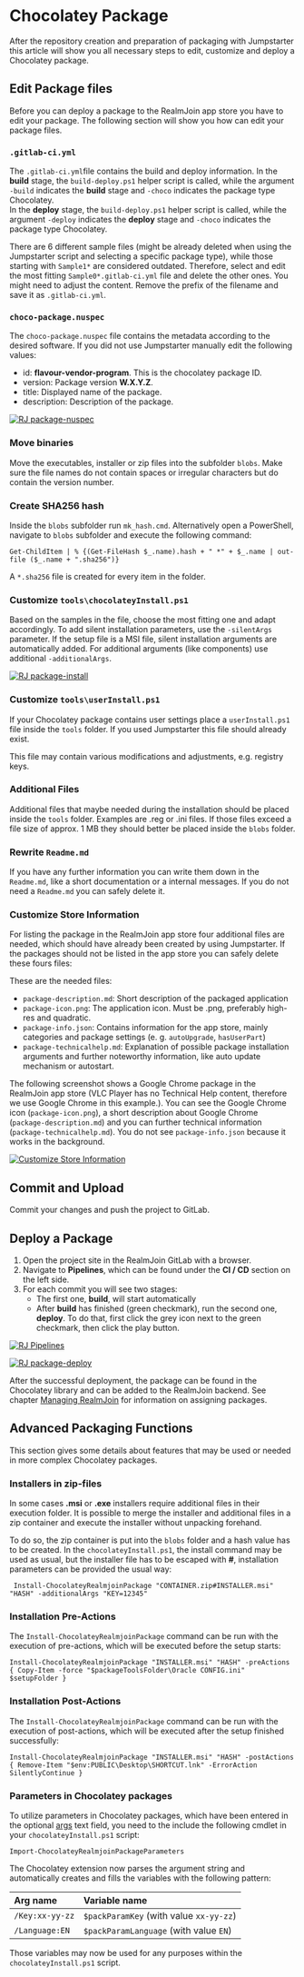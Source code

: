 # Chocolatey Package

After the repository creation and preparation of packaging with Jumpstarter this article will show you all necessary steps to edit, customize and deploy a Chocolatey package.

## Edit Package files

Before you can deploy a package to the RealmJoin app store you have to edit your package. The following section will show you how can edit your package files.

### `.gitlab-ci.yml`

The `.gitlab-ci.yml`file contains the build and deploy information. In the **build** stage, the `build-deploy.ps1` helper script is called, while the argument `-build` indicates the **build** stage and `-choco` indicates the package type Chocolatey.  
In the **deploy** stage, the `build-deploy.ps1` helper script is called, while the argument `-deploy` indicates the **deploy** stage and `-choco` indicates the package type Chocolatey.

There are 6 different sample files \(might be already deleted when using the Jumpstarter script and selecting a specific package type\), while those starting with `Sample1*` are considered outdated. Therefore, select and edit the most fitting `Sample0*.gitlab-ci.yml` file and delete the other ones. You might need to adjust the content. Remove the prefix of the filename and save it as `.gitlab-ci.yml`.

### `choco-package.nuspec`

The `choco-package.nuspec` file contains the metadata according to the desired software. If you did not use Jumpstarter manually edit the following values:

* id: **flavour-vendor-program**. This is the chocolatey package ID.
* version: Package version **W.X.Y.Z**.
* title: Displayed name of the package.
* description: Description of the package.

[![RJ package-nuspec](.gitbook/assets/rj-package-nuspec1.png)](https://github.com/realmjoin/realmjoin-gitbooks/tree/3c2250fcc0d712e1b40ac535a1766b57ce01910c/docs/media/rj-package-nuspec1.png)

### Move binaries

Move the executables, installer or zip files into the subfolder `blobs`. Make sure the file names do not contain spaces or irregular characters but do contain the version number.

### Create SHA256 hash

Inside the `blobs` subfolder run `mk_hash.cmd`. Alternatively open a PowerShell, navigate to `blobs` subfolder and execute the following command:

```text
Get-ChildItem | % {(Get-FileHash $_.name).hash + " *" + $_.name | out-file ($_.name + ".sha256")}
```

A `*.sha256` file is created for every item in the folder.

### Customize `tools\chocolateyInstall.ps1`

Based on the samples in the file, choose the most fitting one and adapt accordingly. To add silent installation parameters, use the `-silentArgs` parameter. If the setup file is a MSI file, silent installation arguments are automatically added. For additional arguments \(like components\) use additional `-additionalArgs`.

[![RJ package-install](.gitbook/assets/rj-package-install.png)](https://github.com/realmjoin/realmjoin-gitbooks/tree/3c2250fcc0d712e1b40ac535a1766b57ce01910c/docs/media/rj-package-install.png)

### Customize `tools\userInstall.ps1`

If your Chocolatey package contains user settings place a `userInstall.ps1` file inside the `tools` folder. If you used Jumpstarter this file should already exist.

This file may contain various modifications and adjustments, e.g. registry keys.

### Additional Files

Additional files that maybe needed during the installation should be placed inside the `tools` folder. Examples are .reg or .ini files. If those files exceed a file size of approx. 1 MB they should better be placed inside the `blobs` folder.

### Rewrite `Readme.md`

If you have any further information you can write them down in the `Readme.md`, like a short documentation or a internal messages. If you do not need a `Readme.md` you can safely delete it.

### Customize Store Information

For listing the package in the RealmJoin app store four additional files are needed, which should have already been created by using Jumpstarter. If the packages should not be listed in the app store you can safely delete these fours files:

These are the needed files:

* `package-description.md`: Short description of the packaged application
* `package-icon.png`: The application icon. Must be .png, preferably high-res and quadratic.
* `package-info.json`: Contains information for the app store, mainly categories and package settings \(e. g. `autoUpgrade`, `hasUserPart`\)
* `package-technicalhelp.md`: Explanation of possible package installation arguments and further noteworthy information, like auto update mechanism or autostart.

The following screenshot shows a Google Chrome package in the RealmJoin app store \(VLC Player has no Technical Help content, therefore we use Google Chrome in this example.\). You can see the Google Chrome icon \(`package-icon.png`\), a short description about Google Chrome \(`package-description.md`\) and you can further technical information \(`package-technicalhelp.md`\). You do not see `package-info.json` because it works in the background.

[![Customize Store Information](.gitbook/assets/rj-store-info.png)](https://github.com/realmjoin/realmjoin-gitbooks/tree/3c2250fcc0d712e1b40ac535a1766b57ce01910c/docs/media/rj-store-info.png)

## Commit and Upload

Commit your changes and push the project to GitLab.

## Deploy a Package

1. Open the project site in the RealmJoin GitLab with a browser.
2. Navigate to **Pipelines**, which can be found under the **CI / CD** section on the left side.
3. For each commit you will see two stages:
   * The first one, **build**, will start automatically
   * After **build** has finished \(green checkmark\), run the second one, **deploy**. To do that, first click the grey icon next to the green checkmark, then click the play button.

[![RJ Pipelines](.gitbook/assets/rj-pipeline-choco-deploy.png)](https://github.com/realmjoin/realmjoin-gitbooks/tree/3c2250fcc0d712e1b40ac535a1766b57ce01910c/docs/media/rj-pipline-choco-deploy.png)

[![RJ package-deploy](.gitbook/assets/rj-package-choco-deploy.png)](https://github.com/realmjoin/realmjoin-gitbooks/tree/3c2250fcc0d712e1b40ac535a1766b57ce01910c/docs/media/rj-package-choco-deploy.png)

After the successful deployment, the package can be found in the Chocolatey library and can be added to the RealmJoin backend. See chapter [Managing RealmJoin](managing-realmjoin.md) for information on assigning packages.

## Advanced Packaging Functions

This section gives some details about features that may be used or needed in more complex Chocolatey packages.

### Installers in zip-files

In some cases **.msi** or **.exe** installers require additional files in their execution folder. It is possible to merge the installer and additional files in a zip container and execute the installer without unpacking forehand.

To do so, the zip container is put into the `blobs` folder and a hash value has to be created. In the `chocolateyInstall.ps1`, the install command may be used as usual, but the installer file has to be escaped with **\#**, installation parameters can be provided the usual way:

```text
 Install-ChocolateyRealmjoinPackage "CONTAINER.zip#INSTALLER.msi" "HASH" -additionalArgs "KEY=12345"
```

### Installation Pre-Actions

The `Install-ChocolateyRealmjoinPackage` command can be run with the execution of pre-actions, which will be executed before the setup starts:

```text
Install-ChocolateyRealmjoinPackage "INSTALLER.msi" "HASH" -preActions { Copy-Item -force "$packageToolsFolder\Oracle CONFIG.ini" $setupFolder }
```

### Installation Post-Actions

The `Install-ChocolateyRealmjoinPackage` command can be run with the execution of post-actions, which will be executed after the setup finished successfully:

```text
Install-ChocolateyRealmjoinPackage "INSTALLER.msi" "HASH" -postActions { Remove-Item "$env:PUBLIC\Desktop\SHORTCUT.lnk" -ErrorAction SilentlyContinue }
```

### Parameters in Chocolatey packages

To utilize parameters in Chocolatey packages, which have been entered in the optional [args](http://docs.realmjoin.com/managing-realmjoin.html#add-packages) text field, you need to the include the following cmdlet in your `chocolateyInstall.ps1` script:

`Import-ChocolateyRealmjoinPackageParameters`

The Chocolatey extension now parses the argument string and automatically creates and fills the variables with the following pattern:

| Arg name | Variable name |
| :--- | :--- |
| `/Key:xx-yy-zz` | `$packParamKey` \(with value `xx-yy-zz`\) |
| `/Language:EN` | `$packParamLanguage` \(with value `EN`\) |

Those variables may now be used for any purposes within the `chocolateyInstall.ps1` script.

